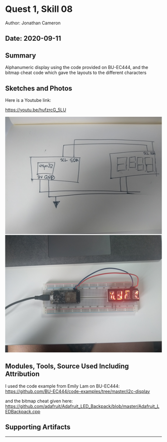 #  Quest 1, Skill 08

Author: Jonathan Cameron

Date: 2020-09-11
-----

## Summary
Alphanumeric display using the code provided on BU-EC444, and the bitmap cheat code which gave the layouts to the different characters

## Sketches and Photos
Here is a Youtube link:

https://youtu.be/hufzrcG_5LU

![image info](./images/skill08drawing.jpg)
![image info](./images/skill08picture.jpg)

## Modules, Tools, Source Used Including Attribution
I used the code example from Emily Lam on BU-EC444:
https://github.com/BU-EC444/code-examples/tree/master/i2c-display

and the bitmap cheat given here:
https://github.com/adafruit/Adafruit_LED_Backpack/blob/master/Adafruit_LEDBackpack.cpp

## Supporting Artifacts


-----
